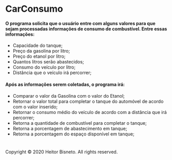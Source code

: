 # CarConsumo

#### O programa solicita que o usuário entre com alguns valores para que sejam processadas informações de consumo de combustível. Entre essas informações:

- Capacidade do tanque;
- Preço da gasolina por litro;
- Preço do etanol por litro;
- Quantos litros serão abastecidos;
- Consumo do veículo por litro;
- Distância que o veículo irá percorrer;
  

#### Após as informações serem coletadas, o programa irá:

- Comparar o valor da Gasolina com o valor do Etanol;
- Retornar o valor total para completar o tanque do automóvel de acordo com o valor inserido;
- Retornar o consumo médio do veículo de acordo com a distância que irá percorrer;
- Retorna a quantidade de combustível para completar o tanque;
- Retorna a porcentagem de abastecimento em tanque;
- Retorna a porcentagem do espaço disponível em tanque;



#

Copyright © 2020 Heitor Bisneto. All rights reserved.